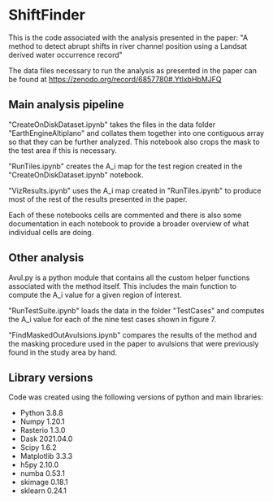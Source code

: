 # ShiftFinder

This is the code associated with the analysis presented in the paper: "A method to detect abrupt shifts in river channel position using a Landsat derived water occurrence record"

The data files necessary to run the analysis as presented in the paper can be found at https://zenodo.org/record/6857780#.YtlxbHbMJFQ

## Main analysis pipeline

"CreateOnDiskDataset.ipynb" takes the files in the data folder "EarthEngineAltiplano" and collates them together into one contiguous array so that they can be further analyzed. This notebook also crops the mask to the test area if this is necessary.

"RunTiles.ipynb" creates the A_i map for the test region created in the "CreateOnDiskDataset.ipynb" notebook.

"VizResults.ipynb" uses the A_i map created in "RunTiles.ipynb" to produce most of the rest of the results presented in the paper.

Each of these notebooks cells are commented and there is also some documentation in each notebook to provide a broader overview of what individual cells are doing. 

## Other analysis

Avul.py is a python module that contains all the custom helper functions associated with the method itself. This includes the main function to compute the A_i value for a given region of interest.

"RunTestSuite.ipynb" loads the data in the folder "TestCases" and computes the A_i value for each of the nine test cases shown in figure 7.

"FindMaskedOutAvulsions.ipynb" compares the results of the method and the masking procedure used in the paper to avulsions that were previously found in the study area by hand.

## Library versions

Code was created using the following versions of python and main libraries:

- Python 3.8.8
- Numpy 1.20.1
- Rasterio 1.3.0
- Dask 2021.04.0
- Scipy 1.6.2
- Matplotlib 3.3.3
- h5py 2.10.0
- numba 0.53.1
- skimage 0.18.1
- sklearn 0.24.1
